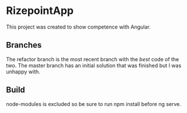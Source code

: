 # RizepointApp

This project was created to show competence with Angular.

## Branches
The refactor branch is the most recent branch with the *best* code of the two. The master branch has an initial solution that was finished but I was unhappy with.

## Build

node-modules is excluded so be sure to run npm install before ng serve.
